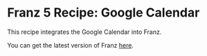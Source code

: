 # Franz 5 Recipe: Google Calendar
This recipe integrates the Google Calendar into Franz.

You can get the latest version of Franz [here](https://meetfranz.com/).